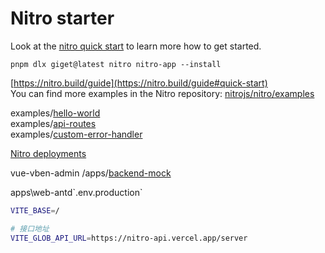 # Nitro starter

Look at the [nitro quick start](https://nitro.unjs.io/guide#quick-start) to learn more how to get started.

`pnpm dlx giget@latest nitro nitro-app --install`

[https://nitro.build/guide](https://nitro.build/guide#quick-start)  
You can find more examples in the Nitro repository: [nitrojs/nitro/examples](https://github.com/nitrojs/nitro/tree/main/examples)  

examples/[hello-world](https://github.com/nitrojs/nitro/tree/main/examples/hello-world)  
examples/[api-routes](https://github.com/nitrojs/nitro/tree/main/examples/api-routes)  
examples/[custom-error-handler](https://github.com/nitrojs/nitro/tree/main/examples/custom-error-handler)  

[Nitro deployments](https://github.com/nitrojs/nitro-deploys/tree/main)  

vue-vben-admin /apps/[backend-mock](https://github.com/vbenjs/vue-vben-admin/tree/main/apps/backend-mock)  


apps\web-antd\`.env.production`

```bash
VITE_BASE=/

# 接口地址
VITE_GLOB_API_URL=https://nitro-api.vercel.app/server
```